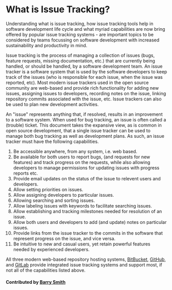 # What is Issue Tracking?
<!--deck start---> 

Understanding what is issue tracking, how issue tracking tools help in software development life cycle and what myriad capabilities are now bring offered by popular issue tracking systems - are important topics to be considered by teams focussing on software development with increased sustainability and productivity in mind.
<!--deck end--->


<!--body start--->
Issue tracking is the process of managing a collection of issues (bugs, feature requests, missing documentation, etc.) that are currently being handled, or should be handled, by a software development team.
An issue tracker is a software system that is used by the software developers to keep track of the issues (who is responsible for each issue, when the issue was reported, etc). Most modern issue trackers used in the open source community are web-based and provide rich functionality for adding new issues, assigning issues to developers, recording notes on the issue, linking repository commits associated with the issue, etc. Issue trackers can also be used to plan new development activities.

An "issue" represents anything that, if resolved, results in an improvement to a software system. When used for bug tracking, an issue is often called a (trouble) ticket. This document takes the expansive view, as is common in open source development, that a single issue tracker can be used to manage both bug tracking as well as development plans. As such, an issue tracker must have the following capabilities.

1. Be accessible anywhere, from any system, i.e. web based.
2. Be available for both users to report bugs, (and requests for new features) and track progress on the requests, while also allowing developers to manage permissions for updating issues with progress reports etc.
3. Provide email updates on the status of the issue to relevent users and developers.
4. Allow setting priorities on issues.
5. Allow assigning developers to particular issues.
6. Allowing searching and sorting issues.
7. Allow labeling issues with keywords to facilitate searching issues.
8. Allow establishing and tracking milestones needed for resolution of an issue.
9. Allow both users and developers to add (and update) notes on particular issues.
10. Provide links from the issue tracker to the commits in the software that represent progress on the issue, and vice versa.
11. Be intuitive to new and casual users, yet retain powerful features needed by experienced developers.

All three modern web-based repository hosting systems, [BitBucket](https://bitbucket.com), [GitHub](https://github.com), and [GitLab](https://gitlab.com/explore/projects/trending) provide integrated issue tracking systems and support most, if not all of the capabilities listed above.

#### Contributed by [Barry Smith](https://github.com/BarrySmith)
<!--body end--->


<!---
Publish: yes
Pinned: yes
Categories: development
Topics: issue tracking
Tags:
Level: 0
Prerequisites: none
Aggregate: none
--->
